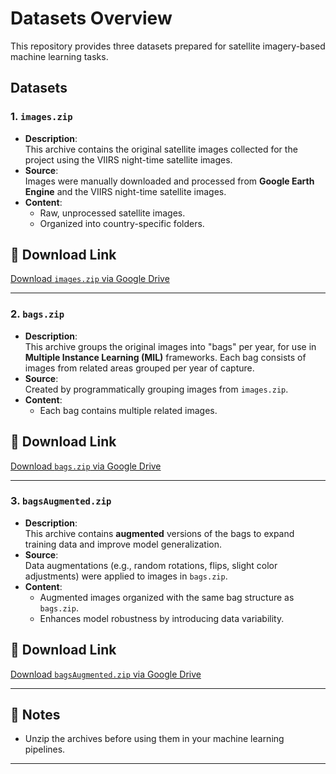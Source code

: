 # Datasets Overview

This repository provides three datasets prepared for satellite imagery-based machine learning tasks.

## Datasets

### 1. `images.zip`
- **Description**:  
  This archive contains the original satellite images collected for the project using the VIIRS night-time satellite images.
- **Source**:  
  Images were manually downloaded and processed from **Google Earth Engine** and the VIIRS night-time satellite images.
- **Content**:  
  - Raw, unprocessed satellite images.
  - Organized into country-specific folders.

## 🔗 Download Link

 [Download `images.zip` via Google Drive](https://drive.google.com/file/d/1qoQVIcz8zIUmfJTQuUiJGPdvN6r23PYD/view?usp=sharing)

---

### 2. `bags.zip`
- **Description**:  
  This archive groups the original images into "bags" per year, for use in **Multiple Instance Learning (MIL)** frameworks. 
  Each bag consists of images from related areas grouped per year of capture.
- **Source**:  
  Created by programmatically grouping images from `images.zip`.
- **Content**:  
  - Each bag contains multiple related images.

## 🔗 Download Link

 [Download `bags.zip` via Google Drive](https://drive.google.com/file/d/1Ujgrjf1bV2gNtmXBsUfb40O2UMlhig_r/view?usp=sharing)

---

### 3. `bagsAugmented.zip`
- **Description**:  
  This archive contains **augmented** versions of the bags to expand training data and improve model generalization.
- **Source**:  
  Data augmentations (e.g., random rotations, flips, slight color adjustments) were applied to images in `bags.zip`.
- **Content**:  
  - Augmented images organized with the same bag structure as `bags.zip`.
  - Enhances model robustness by introducing data variability.

## 🔗 Download Link

 [Download `bagsAugmented.zip` via Google Drive](https://drive.google.com/file/d/1HW37TJRgiLF_nukB5NEOh2CxdugDq1K5/view?usp=sharing)

---

## 📑 Notes
- Unzip the archives before using them in your machine learning pipelines.

---

